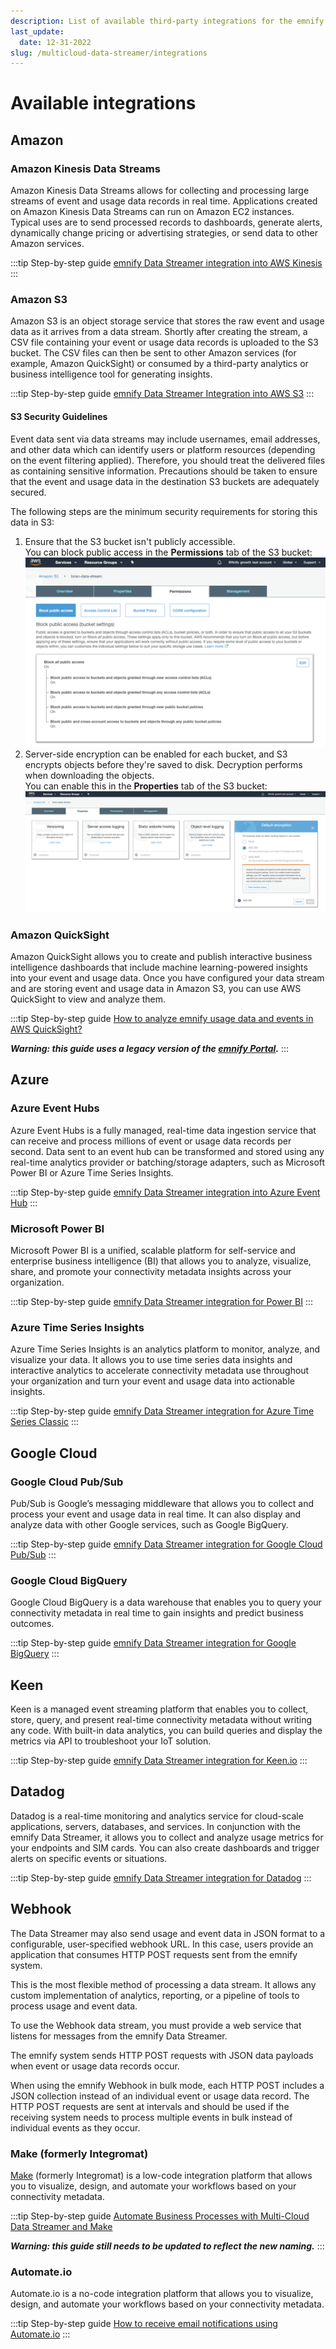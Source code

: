 ```yaml
---
description: List of available third-party integrations for the emnify multicloud Data streamer and links to step-by-step implementation guides
last_update: 
  date: 12-31-2022
slug: /multicloud-data-streamer/integrations
---
```


# Available integrations

## Amazon

### Amazon Kinesis Data Streams

Amazon Kinesis Data Streams allows for collecting and processing large streams of event and usage data records in real time.
Applications created on Amazon Kinesis Data Streams can run on Amazon EC2 instances.
Typical uses are to send processed records to dashboards, generate alerts, dynamically change pricing or advertising strategies, or send data to other Amazon services.

:::tip Step-by-step guide
[emnify Data Streamer integration into AWS Kinesis](https://www.emnify.com/integration-guides/emnify-datastreamer-integration-into-aws-kinesis)
:::

### Amazon S3

Amazon S3 is an object storage service that stores the raw event and usage data as it arrives from a data stream.
Shortly after creating the stream, a CSV file containing your event or usage data records is uploaded to the S3 bucket.
The CSV files can then be sent to other Amazon services (for example, Amazon QuickSight) or consumed by a third-party analytics or business intelligence tool for generating insights.

:::tip Step-by-step guide
[emnify Data Streamer Integration into AWS S3](https://www.emnify.com/integration-guides/emnify-datastreamer-integration-into-aws-s3)
:::

#### S3 Security Guidelines

Event data sent via data streams may include usernames, email addresses, and other data which can identify users or platform resources (depending on the event filtering applied).
Therefore, you should treat the delivered files as containing sensitive information.
Precautions should be taken to ensure that the event and usage data in the destination S3 buckets are adequately secured.

The following steps are the minimum security requirements for storing this data in S3:

1. Ensure that the S3 bucket isn't publicly accessible.   
   You can block public access in the **Permissions** tab of the S3 bucket:
   ![Screenshot from a test S3 bucket in the AWS console. The "Permissions" tab is active at the top. Underneath, "Block public access" is selected. There is a description about the block public access bucket settings, followed by a panel indicating that "Block all public access" is marked as "On." There is also an "Edit" button in this panel.](assets/aws-s3-bucket-permissions-blocking-public-access.png)
1. Server-side encryption can be enabled for each bucket, and S3 encrypts objects before they're saved to disk.
   Decryption performs when downloading the objects.  
   You can enable this in the **Properties** tab of the S3 bucket:
   ![Screenshot from the same test S3 bucket. The "Properties" tab is active, showing various available properties and their status. In this screenshot, all are disabled except "Default encryption," which has "AES-256" as the selected value. A modal is visible, prompting you to "View bucket policy."](assets/aws-s3-bucket-properties-encryption.png)

### Amazon QuickSight

Amazon QuickSight allows you to create and publish interactive business intelligence dashboards that include machine learning-powered insights into your event and usage data.
Once you have configured your data stream and are storing event and usage data in Amazon S3, you can use AWS QuickSight to view and analyze them.

:::tip Step-by-step guide
[How to analyze emnify usage data and events in AWS QuickSight?](https://support.emnify.com/hc/en-us/articles/360010604820-How-to-analyze-emnify-usage-data-and-events-in-AWS-Quicksight-)

**_Warning: this guide uses a legacy version of the [emnify Portal](https://portal.emnify.com/)._**
:::

## Azure

### Azure Event Hubs

Azure Event Hubs is a fully managed, real-time data ingestion service that can receive and process millions of event or usage data records per second.
Data sent to an event hub can be transformed and stored using any real-time analytics provider or batching/storage adapters, such as Microsoft Power BI or Azure Time Series Insights.

:::tip Step-by-step guide
[emnify Data Streamer integration into Azure Event Hub](https://www.emnify.com/integration-guides/emnify-datastreamer-integration-into-azure-event-hub)
:::

### Microsoft Power BI

Microsoft Power BI is a unified, scalable platform for self-service and enterprise business intelligence (BI) that allows you to analyze, visualize, share, and promote your connectivity metadata insights across your organization.

:::tip Step-by-step guide
[emnify Data Streamer integration for Power BI](https://www.emnify.com/integration-guides/emnify-datastreamer-integration-for-power-bi)
:::

### Azure Time Series Insights

Azure Time Series Insights is an analytics platform to monitor, analyze, and visualize your data.
It allows you to use time series data insights and interactive analytics to accelerate connectivity metadata use throughout your organization and turn your event and usage data into actionable insights.

:::tip Step-by-step guide
[emnify Data Streamer integration for Azure Time Series Classic](https://www.emnify.com/integration-guides/emnify-datastreamer-integration-for-azure-time-series-classic)
:::

## Google Cloud

### Google Cloud Pub/Sub

Pub/Sub is Google’s messaging middleware that allows you to collect and process your event and usage data in real time.
It can also display and analyze data with other Google services, such as Google BigQuery.

:::tip Step-by-step guide
[emnify Data Streamer integration for Google Cloud Pub/Sub](https://www.emnify.com/integration-guides/datastreamer-integration-into-google-cloud-pubsub)
:::

### Google Cloud BigQuery

Google Cloud BigQuery is a data warehouse that enables you to query your connectivity metadata in real time to gain insights and predict business outcomes.

:::tip Step-by-step guide
[emnify Data Streamer integration for Google BigQuery](https://www.emnify.com/integration-guides/datastreamer-integration-google-bigquery)
:::

## Keen

Keen is a managed event streaming platform that enables you to collect, store, query, and present real-time connectivity metadata without writing any code.
With built-in data analytics, you can build queries and display the metrics via API to troubleshoot your IoT solution.

:::tip Step-by-step guide
[emnify Data Streamer integration for Keen.io](https://www.emnify.com/integration-guides/emnify-datastreamer-integration-for-keen-io)
:::

## Datadog

Datadog is a real-time monitoring and analytics service for cloud-scale applications, servers, databases, and services.
In conjunction with the emnify Data Streamer, it allows you to collect and analyze usage metrics for your endpoints and SIM cards.
You can also create dashboards and trigger alerts on specific events or situations.

:::tip Step-by-step guide
[emnify Data Streamer integration for Datadog](https://www.emnify.com/integration-guides/emnify-datastreamer-integration-for-datadog)
:::

## Webhook

The Data Streamer may also send usage and event data in JSON format to a configurable, user-specified webhook URL.
In this case, users provide an application that consumes HTTP POST requests sent from the emnify system.

This is the most flexible method of processing a data stream. It allows any custom implementation of analytics, reporting, or a pipeline of tools to process usage and event data.

To use the Webhook data stream, you must provide a web service that listens for messages from the emnify Data Streamer.

The emnify system sends HTTP POST requests with JSON data payloads when event or usage data records occur.

When using the emnify Webhook in bulk mode, each HTTP POST includes a JSON collection instead of an individual event or usage data record.
The HTTP POST requests are sent at intervals and should be used if the receiving system needs to process multiple events in bulk instead of individual events as they occur.

### Make (formerly Integromat)

[Make](https://www.make.com/en) (formerly Integromat) is a low-code integration platform that allows you to visualize, design, and automate your workflows based on your connectivity metadata.

:::tip Step-by-step guide
[Automate Business Processes with Multi-Cloud Data Streamer and Make](https://www.emnify.com/integration-guides/emnify-mcds-integromat-integration)

**_Warning: this guide still needs to be updated to reflect the new naming._**
:::

### Automate.io

Automate.io is a no-code integration platform that allows you to visualize, design, and automate your workflows based on your connectivity metadata.

:::tip Step-by-step guide
[How to receive email notifications using Automate.io](https://www.emnify.com/integration-guides/how-to-receice-email-notifications-using-automate.io)
:::
